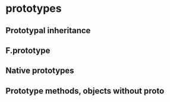 # prototypes

## Prototypal inheritance

## F.prototype

## Native prototypes

## Prototype methods, objects without __proto__
